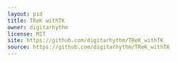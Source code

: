 ```yaml
---
layout: pid
title: TReK withTK
owner: digitarhythm
license: MIT
site: https://github.com/digitarhythm/TReK_withTK
source: https://github.com/digitarhythm/TReK_withTK
---
```

